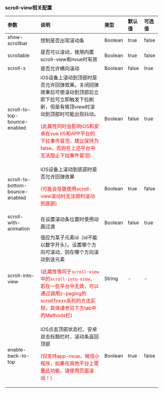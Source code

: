 ### scroll-view相关配置

| 参数                            | 说明                                                         | 类型    | 默认值 | 可选值 |
| :------------------------------ | :----------------------------------------------------------- | :------ | :----- | :----- |
| show-scrollbar                  | 控制是否出现滚动条                                           | Boolean | true   | false  |
| scrollable                      | 是否可以滚动，使用内置scroll-view和nvue时有效                | Boolean | true   | false  |
| scroll-x <Badge text="2.0.6"/>  | 是否允许横向滚动                                             | Boolean | false  | true   |
| scroll-to-top-bounce-enabled    | iOS设备上滚动到顶部时是否允许回弹效果。关闭回弹效果后可使滚动到顶部后立即下拉可立即触发下拉刷新，但是有吸顶view时滚动到顶部时可能出现抖动。<p style="color:red;">(此属性同时会影响iOS和安卓在vue h5和APP平台的下拉事件冒泡，建议保持为false，否则在上述平台中无法阻止下拉事件冒泡)</p> | Boolean | false  | true   |
| scroll-to-bottom-bounce-enabled | iOS设备上滚动到底部时是否允许回弹效果<p style="color:red;">(可能会导致使用scroll-view滚动时无法顺利滚动到底部)</p> | Boolean | true   | false  |
| scroll-with-animation           | 在设置滚动条位置时使用动画过渡                               | Boolean | false  | true   |
| scroll-into-view                | 值应为某子元素id（id不能以数字开头）。设置哪个方向可滚动，则在哪个方向滚动到该元素<p style="color:red;">(此属性等同于`scroll-view`中的`scroll-into-view`，若在一些平台中无效，可以通过调用z-paging的scrollToxxx系列的方法实现，具体请参见下方tab中的Methods栏)</p> | String  | -      | -      |
| enable-back-to-top              | iOS点击顶部状态栏、安卓双击标题栏时，滚动条返回顶部<p style="color:red;">(仅支持app-nvue，微信小程序，如果在其他平台上需要此功能，请使用页面滚动！)</p> | Boolean | true   | false  |